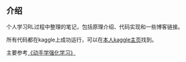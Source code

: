 ## 介绍
个人学习RL过程中整理的笔记，包括原理介绍、代码实现和一些博客链接。

所有代码都在kaggle上成功运行，可以在[本人kaggle主页](https://www.kaggle.com/czy111)找到。

主要参考[《动手学强化学习》](https://hrl.boyuai.com/)

